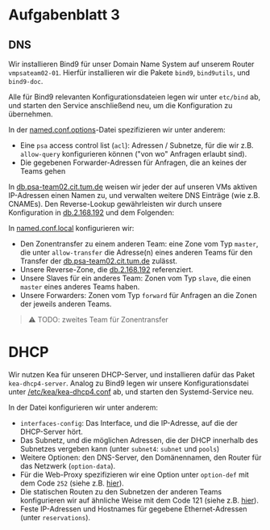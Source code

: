 # Aufgabenblatt 3

## DNS 

Wir installieren Bind9 für unser Domain Name System auf unserem Router `vmpsateam02-01`.
Hierfür installieren wir die Pakete `bind9`, `bind9utils`, und `bind9-doc`.

Alle für Bind9 relevanten Konfigurationsdateien legen wir unter `etc/bind` ab, und starten den Service anschließend neu, um die Konfiguration zu übernehmen.

In der [named.conf.options](../../ansible/roles/dns/templates/vmpsateam02-01/etc/bind/named.conf.options)-Datei spezifizieren wir unter anderem:
- Eine `psa` access control list (`acl`): Adressen / Subnetze, für die wir z.B. `allow-query` konfigurieren können ("von wo" Anfragen erlaubt sind).
- Die gegebenen Forwarder-Adressen für Anfragen, die an keines der Teams gehen

In [db.psa-team02.cit.tum.de](../../ansible/roles/dns/templates/vmpsateam02-01/etc/bind/db.psa-team02.cit.tum.de)
weisen wir jeder der auf unseren VMs aktiven IP-Adressen einen Namen zu, und verwalten weitere DNS Einträge (wie z.B. CNAMEs).
Den Reverse-Lookup gewährleisten wir durch unsere Konfiguration in [db.2.168.192](../../ansible/roles/dns/templates/vmpsateam02-01/etc/bind/db.2.168.192) und dem Folgenden:

In [named.conf.local](../../ansible/roles/dns/templates/vmpsateam02-01/etc/bind/named.conf.local) konfigurieren wir:
- Den Zonentransfer zu einem anderen Team: eine Zone vom Typ `master`, die unter `allow-transfer` die Adresse(n) eines anderen Teams für den Transfer der  [db.psa-team02.cit.tum.de](../../ansible/roles/dns/templates/vmpsateam02-01/etc/bind/db.psa-team02.cit.tum.de) zulässt.
- Unsere Reverse-Zone, die [db.2.168.192](../../ansible/roles/dns/templates/vmpsateam02-01/etc/bind/db.2.168.192) referenziert.
- Unsere Slaves für ein anderes Team: Zonen vom Typ `slave`, die einen `master` eines anderes Teams haben.
- Unsere Forwarders: Zonen vom Typ `forward` für Anfragen an die Zonen der jeweils anderen Teams. 

> ⚠️  TODO: zweites Team für Zonentransfer

# DHCP

Wir nutzen Kea für unseren DHCP-Server, und installieren dafür das Paket `kea-dhcp4-server`.
Analog zu Bind9 legen wir unsere Konfigurationsdatei unter [/etc/kea/kea-dhcp4.conf](../../ansible/roles/dhcp/templates/vmpsateam02-01/etc/kea/kea-dhcp4.conf) ab, und starten den Systemd-Service neu. 

In der Datei konfigurieren wir unter anderem:
- `interfaces-config`: Das Interface, und die IP-Adresse, auf die der DHCP-Server hört. 
- Das Subnetz, und die möglichen Adressen, die der DHCP innerhalb des Subnetzes vergeben kann (unter `subnet4`: `subnet` und `pools`)
- Weitere Optionen: den DNS-Server, den Domänennamen, den Router für das Netzwerk (`option-data`).
- Für die Web-Proxy spezifizieren wir eine Option unter `option-def` mit dem Code `252` (siehe z.B. [hier](https://serverfault.com/questions/707586/is-it-possible-to-configure-proxy-setting-through-dhcp)).
- Die statischen Routen zu den Subnetzen der anderen Teams konfigurieren wir auf ähnliche Weise mit dem Code 121 (siehe z.B. [hier]()). 
- Feste IP-Adressen und Hostnames für gegebene Ethernet-Adressen (unter `reservations`).


